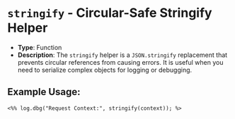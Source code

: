 # `stringify` - Circular-Safe Stringify Helper

- **Type**: Function
- **Description**: The `stringify` helper is a `JSON.stringify` replacement that prevents circular references from causing errors. It is useful when you need to serialize complex objects for logging or debugging.

## Example Usage:

```ejs
<%% log.dbg("Request Context:", stringify(context)); %>
```
